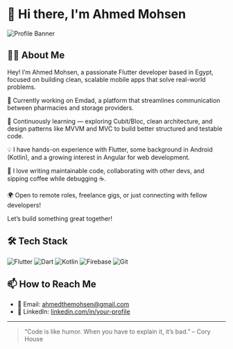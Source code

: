 # 👋 Hi there, I'm Ahmed Mohsen

![Profile Banner](https://capsule-render.vercel.app/api?type=waving&color=0:00BCD4,100:009688&height=180&section=header&text=Welcome%20to%20my%20GitHub!&fontColor=ffffff&fontSize=30&animation=twinkling)

## 👨‍💻 About Me

Hey! I’m Ahmed Mohsen, a passionate Flutter developer based in Egypt, focused on building clean, scalable mobile apps that solve real-world problems.

🚀 Currently working on Emdad, a platform that streamlines communication between pharmacies and storage providers.

🧠 Continuously learning — exploring Cubit/Bloc, clean architecture, and design patterns like MVVM and MVC to build better structured and testable code.

💡 I have hands-on experience with Flutter, some background in Android (Kotlin), and a growing interest in Angular for web development.

💬 I love writing maintainable code, collaborating with other devs, and sipping coffee while debugging ☕.

🌍 Open to remote roles, freelance gigs, or just connecting with fellow developers!

Let’s build something great together!

## 🛠️ Tech Stack

![Flutter](https://img.shields.io/badge/Flutter-02569B?style=for-the-badge&logo=flutter&logoColor=white)
![Dart](https://img.shields.io/badge/Dart-0175C2?style=for-the-badge&logo=dart&logoColor=white)
![Kotlin](https://img.shields.io/badge/Kotlin-0095D5?style=for-the-badge&logo=kotlin&logoColor=white)
![Firebase](https://img.shields.io/badge/Firebase-ffca28?style=for-the-badge&logo=firebase&logoColor=black)
![Git](https://img.shields.io/badge/Git-F05032?style=for-the-badge&logo=git&logoColor=white)

## 📫 How to Reach Me

- 💌 Email: ahmedthemohsen@gmail.com
- 💼 LinkedIn: [linkedin.com/in/your-profile]([https://www.linkedin.com/in/ahmed-mohsen-111theone])



---

> “Code is like humor. When you have to explain it, it’s bad.” – Cory House
